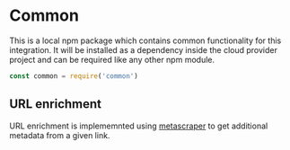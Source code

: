 # Common

This is a local npm package which contains common functionality for this integration. It will be installed as a dependency inside the cloud provider project and can be required like any other npm module.

```javascript
const common = require('common')
```

## URL enrichment

URL enrichment is implememnted using [metascraper](https://github.com/ianstormtaylor/metascraper) to get additional metadata from a given link.
